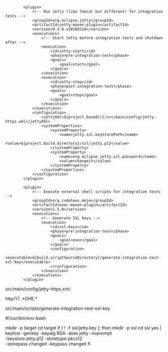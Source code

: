             <plugin>
                <!-- Run Jetty (like Tomcat but different) for integration tests -->
                <groupId>org.eclipse.jetty</groupId>
                <artifactId>jetty-maven-plugin</artifactId>
                <version>9.3.8.v20160314</version>
                <executions>
                    <!-- Start Jetty before integration tests and shutdown after -->
                    <execution>
                        <id>jetty-start</id>
                        <phase>pre-integration-test</phase>
                        <goals>
                            <goal>start</goal>
                        </goals>
                    </execution>
                    <execution>
                        <id>jetty-stop</id>
                        <phase>post-integration-test</phase>
                        <goals>
                            <goal>stop</goal>
                        </goals>
                    </execution>
                </executions>
                <configuration>
                    <jettyXml>${project.basedir}/src/main/config/jetty-https.xml</jettyXml>
                    <systemProperties>
                        <systemProperty>
                            <name>jetty.ssl.keyStorePath</name>
                            <value>${project.build.directory}/ssl/jetty.p12</value>
                        </systemProperty>
                        <systemProperty>
                            <name>org.eclipse.jetty.ssl.password</name>
                            <value>changeit</value>
                        </systemProperty>
                    </systemProperties>
                </configuration>
            </plugin>
            
            <plugin>
                <!-- Execute external shell scripts for integration tests -->
                <groupId>org.codehaus.mojo</groupId>
                <artifactId>exec-maven-plugin</artifactId>
                <version>1.5.0</version>
                <executions>
                    <!-- Generate SSL keys -->
                    <execution>
                        <id>ssl-keys</id>
                        <phase>pre-integration-test</phase>
                        <goals>
                            <goal>exec</goal>
                        </goals>
                        <configuration>
                            <executable>${build.scriptSourceDirectory}/generate-integration-test-ssl-key</executable>
                        </configuration>
                    </execution>
                </executions>
            </plugin>
            
src/main/config/jetty-https.xml:

<?xml version="1.0"?>
<!DOCTYPE Configure PUBLIC "-//Jetty//Configure//EN" "http://www.eclipse.org/jetty/configure_9_3.dtd">

<!-- Simplest working Jetty SSL configuration serving on https://localhost:8443-->
<Configure id="Server" class="org.eclipse.jetty.server.Server">
    <Call name="addConnector">
        <Arg>
            <New id="sslConnector" class="org.eclipse.jetty.server.ServerConnector">
                <Arg name="server">
                    <Ref refid="Server"/>
                </Arg>
                <Arg name="factories">
                    <Array type="org.eclipse.jetty.server.ConnectionFactory"/>
                </Arg>
                <Set name="port">
                    <Property name="jetty.ssl.port" deprecated="ssl.port" default="8443"/>
                </Set>
                <Call name="addConnectionFactory">
                    <Arg>
                        <New class="org.eclipse.jetty.server.SslConnectionFactory">
                            <Arg name="next">http/1.1</Arg>
                            <Arg name="sslContextFactory">
                                <New class="org.eclipse.jetty.util.ssl.SslContextFactory">
                                    <Set name="keyStorePath">
                                        <Property name="jetty.ssl.keyStorePath"/>
                                    </Set>
                                    <Set name="keyStorePassword">
                                        <Property name="org.eclipse.jetty.ssl.password"/>
                                    </Set>
                                    <Call name="addExcludeCipherSuites">
                                        <Arg>
                                            <Array type="String">
                                                <Item>.*DHE.*</Item>
                                            </Array>
                                        </Arg>
                                    </Call>
                                </New>
                            </Arg>
                        </New>
                    </Arg>
                </Call>
                <Call name="addConnectionFactory">
                    <Arg>
                        <New class="org.eclipse.jetty.server.HttpConnectionFactory">
                            <Arg name="config">
                                <New class="org.eclipse.jetty.server.HttpConfiguration"/>
                            </Arg>
                        </New>
                    </Arg>
                </Call>
            </New>
        </Arg>
    </Call>
</Configure>

src/main/scripts/generate-integration-test-ssl-key

#!/usr/bin/env bash

mkdir -p target
cd target
if [ ! -f ssl/jetty.key ]; then
  mkdir -p ssl
  cd ssl
  yes | keytool -genkey -keyalg RSA -alias jetty -noprompt \
      -keystore jetty.p12 -storetype pkcs12 \
      -storepass changeit -keypass changeit
fi

